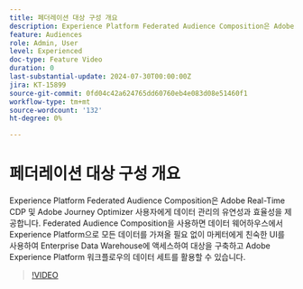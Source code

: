 ```yaml
---
title: 페더레이션 대상 구성 개요
description: Experience Platform Federated Audience Composition은 Adobe Real-Time CDP 및 Adobe Journey Optimizer 사용자에게 데이터 관리의 유연성과 효율성을 제공합니다. Federated Audience Composition을 사용하면 데이터 웨어하우스에서 Experience Platform으로 모든 데이터를 가져올 필요 없이 마케터에게 친숙한 UI를 사용하여 Enterprise Data Warehouse에 액세스하여 대상을 구축하고 Adobe Experience Platform 워크플로우의 데이터 세트를 활용할 수 있습니다.
feature: Audiences
role: Admin, User
level: Experienced
doc-type: Feature Video
duration: 0
last-substantial-update: 2024-07-30T00:00:00Z
jira: KT-15899
source-git-commit: 0fd04c42a624765dd60760eb4e083d08e51460f1
workflow-type: tm+mt
source-wordcount: '132'
ht-degree: 0%

---
```



# 페더레이션 대상 구성 개요

Experience Platform Federated Audience Composition은 Adobe Real-Time CDP 및 Adobe Journey Optimizer 사용자에게 데이터 관리의 유연성과 효율성을 제공합니다. Federated Audience Composition을 사용하면 데이터 웨어하우스에서 Experience Platform으로 모든 데이터를 가져올 필요 없이 마케터에게 친숙한 UI를 사용하여 Enterprise Data Warehouse에 액세스하여 대상을 구축하고 Adobe Experience Platform 워크플로우의 데이터 세트를 활용할 수 있습니다.

>[!VIDEO](https://video.tv.adobe.com/v/3432261/?learn=on)
